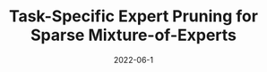 ---
title: "Task-Specific Expert Pruning for Sparse Mixture-of-Experts"
collection: publications
permalink: /publication/MoE
date: 2022-06-1
venue: 'Arxiv Preprint'
# slidesurl: 'http://academicpages.github.io/files/slides1.pdf'
paperurl: 'https://arxiv.org/abs/2206.00277'
citation: 'Chen T, Huang S, Xie Y, et al. Task-specific expert pruning for sparse mixture-of-experts[J]. arXiv preprint arXiv:2206.00277, 2022.'
---